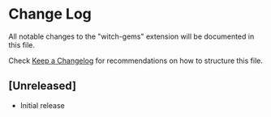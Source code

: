 # Change Log

All notable changes to the "witch-gems" extension will be documented in this file.

Check [Keep a Changelog](http://keepachangelog.com/) for recommendations on how to structure this file.

## [Unreleased]

- Initial release
